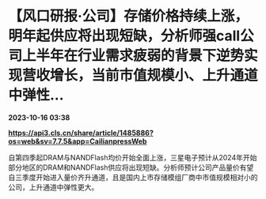 # 【风口研报·公司】存储价格持续上涨，明年起供应将出现短缺，分析师强call公司上半年在行业需求疲弱的背景下逆势实现营收增长，当前市值规模小、上升通道中弹性...

**2023-10-16 03:38**

**https://api3.cls.cn/share/article/1485886?os=web&sv=7.7.5&app=CailianpressWeb**

自第四季起DRAM与NANDFlash均价开始全面上涨，三星电子预计从2024年开始部分地区的DRAM和NANDFlash供应将出现短缺。分析师预计公司产品量价有望自三季度开始进入量价齐升通道，且是国内上市存储模组厂商中市值规模相对小的公司，上升通道中弹性更大。